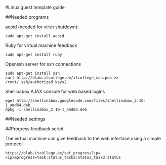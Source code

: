 #Linux guest template guide

##Needed programs

acpid (needed for virsh shutdown):

    sudo apt-get install acpid

Ruby for virtual machine feedback

    sudo apt-get install ruby

Openssh server for ssh connections

    sudo apt-get install ssh
    curl http://elab.itcollege.ee/itcollege_ssh.pub >> /root/.ssh/authorized_keys2

Shellinabox AJAX console for web based logins

    wget http://shellinabox.googlecode.com/files/shellinabox_2.10-1_amd64.deb
    dpkg -i shellinabox_2.10-1_amd64.deb

##Needed settings 

##Progress feedback script

The virtual machine can give feedback to the web inferface using a simple protocol

    https://elab.itcollege.ee/set_progress?ip=<ip>&progress=task:status_task2:status_task3:status
